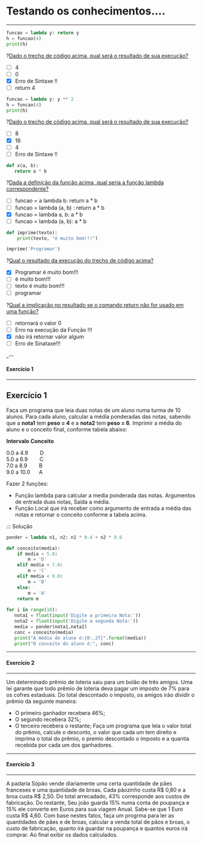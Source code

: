 # Testando os conhecimentos....
---
``` python
funcao = lambda y: return y
h = funcao(4)
print(h)
```
?[Dado o trecho de código acima, qual será o resultado de sua execução?](single)
-[ ] 4
-[ ] 0 
-[x] Erro de Sintaxe !! 
-[ ] return 4    

``` python
funcao = lambda y: y ** 2
h = funcao(4)
print(h)
```
?[Dado o trecho de código acima, qual será o resultado de sua execução?](single)
-[ ] 8
-[x] 16
-[ ] 4
-[ ] Erro de Sintaxe !! 

``` python
def x(a, b):
   return a * b
```   
?[Dada a definição da função acima, qual seria a função lambda correspondente?](single)
-[ ] funcao = a lambda b: return a * b 
-[ ] funcao = lambda (a, b) : return a * b
-[x] funcao = lambda a, b: a * b
-[ ] funcao = lambda (a, b): a * b

``` python
def imprime(texto):
    print(texto, "é muito bom!!!")

imprime('Programar')
```
?[Qual o resultado da execução do trecho de código acima?](single)
-[x] Programar é muito bom!!!
-[ ] é muito bom!!!
-[ ] texto é muito bom!!!
-[ ] programar

?[Qual a implicação no resultado se o comando return não for usado em uma função?](single)
-[ ] retornará o valor 0 
-[ ] Erro na execução da Função !!!
-[x] não irá retornar valor algum
-[ ] Erro de Sinataxe!!!

_--
 #### Exercício 1  
---

Exercício 1
----
Faça um programa que leia duas notas de um aluno numa turma de 10 alunos. Para cada aluno, calcular a média ponderadas das notas, sabendo que a <b>nota1</b> tem <b>peso = 4</b> e a <b>nota2</b> tem <b>peso = 6</b>. Imprimir a média do aluno e o conceito final, conforme tabela abaixo:

 **Intervalo**   **Conceito** <p></p>
   0.0 a 4.9  &nbsp;&nbsp;&nbsp;&nbsp;&nbsp;&nbsp; D     
   5.0 a 6.9  &nbsp;&nbsp;&nbsp;&nbsp;&nbsp;&nbsp; C     
   7.0 a 8.9  &nbsp;&nbsp;&nbsp;&nbsp;&nbsp;&nbsp; B     
   9.0 a 10.0 &nbsp;&nbsp;&nbsp;&nbsp;&nbsp;A     


Fazer 2 funções:

+ Função lambda para calcular a media ponderada das notas. Argumentos de entrada duas notas, Saída a média. 
+ Função Local que irá receber como argumento de entrada a média das notas e retornar o conceito conforme a tabela acima.

::: Solução
``` python
ponder = lambda n1, n2: n1 * 0.4 + n2 * 0.6

def conceito(media):
    if media < 5.0:
        m = 'D'
    elif media < 7.0:
        m = 'C'
    elif media < 9.0:
        m = 'B'
    else:
        m = 'A'
    return m
    
for i in range(10):
   nota1 = float(input('Digite a primeira Nota:'))
   nota2 = float(input('Digite a segunda Nota:'))
   media = ponder(nota1,nota2)
   conc = conceito(media)
   print("A média do aluno é:{0:.2f}".format(media)) 
   print("O conceito do aluno é:", conc) 
 ```  

---   
 #### Exercício 2  
---

Um determinado prêmio de loteria saiu para um bolão de três amigos. Uma lei garante que todo prêmio de loteria deva pagar um imposto de 7% para os cofres estaduais. Do total descontado o imposto, os amigos irão dividir o prêmio da seguinte maneira:

+ O primeiro ganhador recebera 46%;
+ O segundo recebera 32%;
+ O terceiro recebera o restante;
Faça um programa que leia o valor total do prêmio, calcule o desconto, o valor que cada um tem direito e imprima o total do prêmio, o premio descontado o imposto e a quantia recebida por cada um dos ganhadores.

---
 #### Exercício 3  
---

A padaria Sópão vende diariamente uma certa quantidade de pães franceses e uma quantidade de broas. Cada pãozinho custa R$ 0,80 e a broa custa R$ 2,50. Do total arrecadado, 43% corresponde aos custos de fabricação. Do restante, Seu joão guarda 15% numa conta de poupança e 15% ele converte em Euros para sua viagem Anual. Sabe-se que 1 Euro custa R$ 4,60. Com base nestes fatos, faça um progrma para ler as quantidades de pães e de broas, calcular a venda total de pãos e broas, o custo de fabricação, quanto irá guardar na poupança e quantos euros irá comprar. Ao final exibir os dados calculados.
